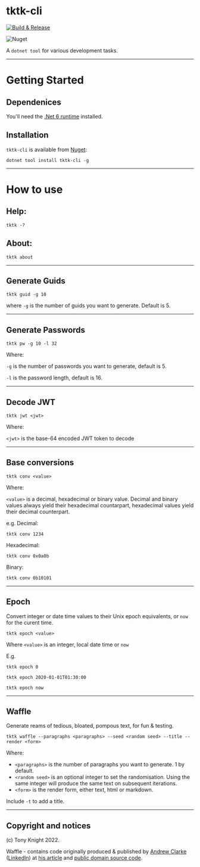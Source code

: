 # tktk-cli

[![Build & Release](https://github.com/tonycknight/tktk-cli/actions/workflows/build.yml/badge.svg)](https://github.com/tonycknight/tktk-cli/actions/workflows/build.yml)

![Nuget](https://img.shields.io/nuget/v/tktk-cli)

A `dotnet tool` for various development tasks.

---

# Getting Started

## Dependenices

You'll need the [.Net 6 runtime](https://dotnet.microsoft.com/en-us/download/dotnet/6.0) installed.

## Installation

``tktk-cli`` is available from [Nuget](https://www.nuget.org/packages/tktk-cli/):

```
dotnet tool install tktk-cli -g
```

---

# How to use

## Help:

```
tktk -?
```

## About:

```
tktk about
```

---

## Generate Guids

```
tktk guid -g 10
```

where `-g` is the number of guids you want to generate. Default is 5.

---

## Generate Passwords

```
tktk pw -g 10 -l 32
```

Where:

`-g` is the number of passwords you want to generate, default is 5.

`-l` is the password length, default is 16.

---

## Decode JWT

```
tktk jwt <jwt>
```

Where:

`<jwt>` is the base-64 encoded JWT token to decode

---

## Base conversions

```
tktk conv <value>
```

Where: 

`<value>` is a decimal, hexadecimal or binary value. Decimal and binary values always yield their hexadecimal countarpart, hexadecimal values yield their decimal counterpart.

e.g. Decimal:

```
tktk conv 1234
```

Hexadecimal:

```
tktk conv 0x0a0b
```

Binary:

```
tktk conv 0b10101
```

---

## Epoch

Convert integer or date time values to their Unix epoch equivalents, or `now` for the curent time.

```
tktk epoch <value>
```

Where `<value>` is an integer, local date time or `now`

E.g.

`tktk epoch 0`

`tktk epoch 2020-01-01T01:30:00`

`tktk epoch now`


---

## Waffle

Generate reams of tedious, bloated, pompous text, for fun & testing.

```
tktk waffle --paragraphs <paragraphs> --seed <random seed> --title --render <form>
```

Where:
* `<paragraphs>` is the number of paragraphs you want to generate. 1 by default.
* `<random seed>` is an optional integer to set the randomisation. Using the same integer will produce the same text on subsequent iterations.
* `<form>` is the render form, either text, html or markdown.

Include `-t` to add a title.

---

## Copyright and notices

(c) Tony Knight 2022.

Waffle - contains code originally produced & published by [Andrew Clarke](https://www.red-gate.com/simple-talk/author/andrew-clarke/) ([LinkedIn](https://www.linkedin.com/in/andrewclarke6/))
at [his article](https://www.red-gate.com/simple-talk/development/dotnet-development/the-waffle-generator/) and [public domain source code](https://www.red-gate.com/simple-talk/wp-content/uploads/imported/465-WaffleEngine.cs.txt).

